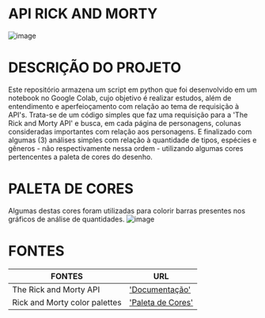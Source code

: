 # API RICK AND MORTY

![image](https://github.com/user-attachments/assets/34a64056-25be-49ce-8e78-8de2c01b8fbd)

# DESCRIÇÃO DO PROJETO
Este repositório armazena um script em python que foi desenvolvido em um notebook no Google Colab, cujo objetivo é realizar estudos, além de entendimento e aperfeioçamento com relação ao tema de requisição à API's. Trata-se de um código simples que faz uma requisição para a 'The Rick and Morty API' e busca, em cada página de personagens, colunas consideradas importantes com relação aos personagens. E finalizado com algumas (3) análises simples com relação à quantidade de tipos, espécies e gêneros - não respectivamente nessa ordem - utilizando algumas cores pertencentes a paleta de cores do desenho.

# PALETA DE CORES
Algumas destas cores foram utilizadas para colorir barras presentes nos gráficos de análise de quantidades.
![image](https://github.com/user-attachments/assets/40560b74-2fc5-4d13-9ecd-3e40888c3bb8)

# FONTES
| FONTES                        | URL                                                                         |
|-------------------------------|-----------------------------------------------------------------------------|
| The Rick and Morty API        | ['Documentação'](https://rickandmortyapi.com/documentation)                 |
| Rick and Morty color palettes | ['Paleta de Cores'](https://nanx.me/ggsci/reference/pal_rickandmorty.html)  |

 
